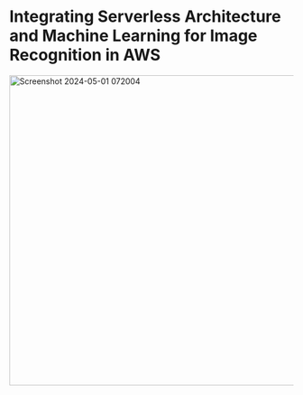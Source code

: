 # Integrating Serverless Architecture and Machine Learning for Image Recognition in AWS

<img width="549" alt="Screenshot 2024-05-01 072004" src="https://github.com/ClementDaniel/Serverless-Face-Analyse/assets/96403532/4f28d672-5a39-4921-b168-e6b7b722db49">

